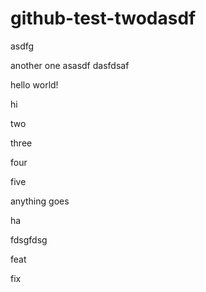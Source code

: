 # github-test-twodasdf
asdfg

 another one
asasdf
dasfdsaf

hello world!

hi

two

three

four

five

anything goes

ha

fdsgfdsg

feat

fix